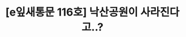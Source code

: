 ---
href: 'https://stibee.com/api/v1.0/emails/share/aDw0voY-Dp9fP_H1udC3ofLqD8hR4g==#new_tab'
title: '[e잎새통문 116호] 낙산공원이 사라진다고..?'
img: '/_assets/116.jpg'
---